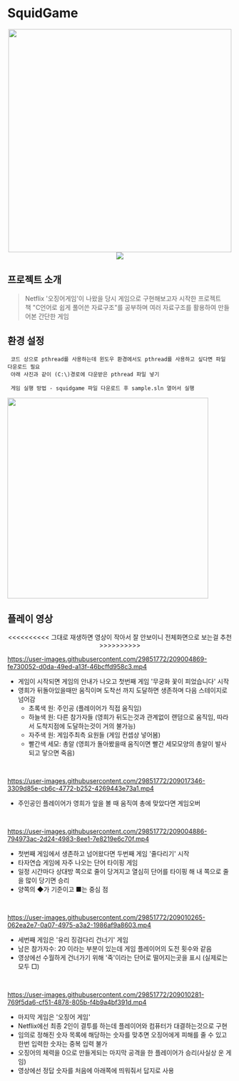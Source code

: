 # SquidGame

<p align="center">
<img width="500px" src="https://user-images.githubusercontent.com/29851772/209011490-05bb86ec-b1d3-4d11-8952-e4679aba01b5.png">
<br>
<img src="https://img.shields.io/badge/C-4479A1?style=flat-square&logo=C&logoColor=#A8B9CC"/>
</p>


## 프로젝트 소개
 > Netflix '오징어게임'이 나왔을 당시 게임으로 구현해보고자 시작한 프로젝트                           
 > 책 "C언어로 쉽게 풀어쓴 자료구조"를 공부하며 여러 자료구조를 활용하여 만들어본 간단한 게임
 
## 환경 설정
     코드 상으로 pthread를 사용하는데 윈도우 환경에서도 pthread를 사용하고 싶다면 파일 다운로드 필요
     아래 사진과 같이 (C:\)경로에 다운받은 pthread 파일 넣기
     
     게임 실행 방법 - squidgame 파일 다운로드 후 sample.sln 열어서 실행
     
   <img width="450px" src="https://user-images.githubusercontent.com/29851772/199258011-919c859f-bca3-4544-8937-8d62c6eb17fa.png">
   
## 플레이 영상

<p align="center">
<<<<<<<<<< 그대로 재생하면 영상이 작아서 잘 안보이니 전체화면으로 보는걸 추천 >>>>>>>>>>
<br>
</p>

https://user-images.githubusercontent.com/29851772/209004869-fe730052-d0da-49ed-a13f-46bcffd958c3.mp4

- 게임이 시작되면 게임의 안내가 나오고 첫번째 게임 '무궁화 꽃이 피었습니다' 시작             
- 영희가 뒤돌아있을때만 움직이며 도착선 까지 도달하면 생존하며 다음 스테이지로 넘어감
  - 초록색 원: 주인공 (플레이어가 직접 움직임)
  - 하늘색 원: 다른 참가자들 (영희가 뒤도는것과 관계없이 랜덤으로 움직임, 따라서 도착지점에 도달하는것이 거의 불가능)
  - 자주색 원: 게임주최측 요원들 (게임 컨셉상 넣어봄)
  - 빨간색 세모: 총알 (영희가 돌아봤을때 움직이면 빨간 세모모양의 총알이 발사되고 닿으면 죽음)
<br>

https://user-images.githubusercontent.com/29851772/209017346-3309d85e-cb6c-4772-b252-4269443e73a1.mp4

- 주인공인 플레이어가 영희가 앞을 볼 때 움직여 총에 맞았다면 게임오버
<br>

https://user-images.githubusercontent.com/29851772/209004886-794973ac-2d24-4983-8ee1-7e8219e6c70f.mp4

- 첫번째 게임에서 생존하고 넘어왔다면 두번째 게임 '줄다리기' 시작
- 타자연습 게임에 자주 나오는 단어 타이핑 게임
- 일정 시간마다 상대방 쪽으로 줄이 당겨지고 열심히 단어를 타이핑 해 내 쪽으로 줄을 많이 당기면 승리
- 양쪽의 ◆가 기준이고 ■는 중심 점
<br>

https://user-images.githubusercontent.com/29851772/209010265-062ea2e7-0a07-4975-a3a2-1986af9a8603.mp4

- 세번째 게임은 '유리 징검다리 건너기' 게임
- 남은 참가자수: 20 이라는 부분이 있는데 게임 플레이어의 도전 횟수와 같음
- 영상에선 수월하게 건너가기 위해 '죽'이라는 단어로 떨어지는곳을 표시 (실제로는 모두 □)
<br>

https://user-images.githubusercontent.com/29851772/209010281-769f5da6-cf51-4878-805b-f4b9a4bf391d.mp4
- 마지막 게임은 '오징어 게임'
- Netflix에선 최종 2인이 결투를 하는데 플레이어와 컴퓨터가 대결하는것으로 구현
- 임의로 정해진 숫자 목록에 해당하는 숫자를 맞추면 오징어에게 피해를 줄 수 있고 한번 입력한 숫자는 중복 입력 불가
- 오징어의 체력을 0으로 만들게되는 마지막 공격을 한 플레이어가 승리(사실상 운 게임) 
- 영상에선 정답 숫자를 처음에 아래쪽에 띄워줘서 답지로 사용 






















